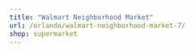 ```yaml
---
title: "Walmart Neighborhood Market"
url: /orlando/walmart-neighborhood-market-7/
shop: supermarket
---
```


